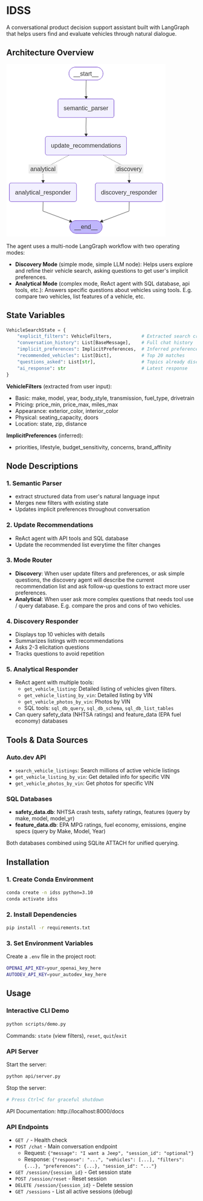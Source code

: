 # IDSS

A conversational product decision support assistant built with LangGraph that helps users find and evaluate vehicles through natural dialogue.

## Architecture Overview
 ![Workflow Graph](graph_visualization.png)

The agent uses a multi-node LangGraph workflow with two operating modes:
- **Discovery Mode** (simple mode, simple LLM node): Helps users explore and refine their vehicle search, asking questions to get user's implicit preferences.
- **Analytical Mode** (complex mode, ReAct agent with SQL database, api tools, etc.): Answers specific questions about vehicles using tools. E.g. compare two vehicles, list features of a vehicle, etc.

## State Variables

```python
VehicleSearchState = {
    "explicit_filters": VehicleFilters,           # Extracted search criteria
    "conversation_history": List[BaseMessage],    # Full chat history
    "implicit_preferences": ImplicitPreferences,  # Inferred preferences
    "recommended_vehicles": List[Dict],           # Top 20 matches
    "questions_asked": List[str],                 # Topics already discussed
    "ai_response": str                            # Latest response
}
```

**VehicleFilters** (extracted from user input):
- Basic: make, model, year, body_style, transmission, fuel_type, drivetrain
- Pricing: price_min, price_max, miles_max
- Appearance: exterior_color, interior_color
- Physical: seating_capacity, doors
- Location: state, zip, distance

**ImplicitPreferences** (inferred):
- priorities, lifestyle, budget_sensitivity, concerns, brand_affinity

## Node Descriptions

### 1. Semantic Parser
- extract structured data from user's natural language input
- Merges new filters with existing state
- Updates implicit preferences throughout conversation

### 2. Update Recommendations
- ReAct agent with API tools and SQL database
- Update the recommended list everytime the filter changes

### 3. Mode Router
- **Discovery**: When user update filters and preferences, or ask simple questions, the discovery agent will describe the current recommendation list and ask follow-up questions to extract more user preferences.
- **Analytical**: When user ask more complex questions that needs tool use / query database. E.g. compare the pros and cons of two vehicles.

### 4. Discovery Responder
- Displays top 10 vehicles with details
- Summarizes listings with recommendations
- Asks 2-3 elicitation questions
- Tracks questions to avoid repetition

### 5. Analytical Responder
- ReAct agent with multiple tools:
  - `get_vehicle_listing`: Detailed listing of vehicles given filters.
  - `get_vehicle_listing_by_vin`: Detailed listing by VIN
  - `get_vehicle_photos_by_vin`: Photos by VIN
  - SQL tools: `sql_db_query`, `sql_db_schema`, `sql_db_list_tables`
- Can query safety_data (NHTSA ratings) and feature_data (EPA fuel economy) databases

## Tools & Data Sources

### Auto.dev API
- `search_vehicle_listings`: Search millions of active vehicle listings
- `get_vehicle_listing_by_vin`: Get detailed info for specific VIN
- `get_vehicle_photos_by_vin`: Get photos for specific VIN

### SQL Databases
- **safety_data.db**: NHTSA crash tests, safety ratings, features (query by make, model, model_yr)
- **feature_data.db**: EPA MPG ratings, fuel economy, emissions, engine specs (query by Make, Model, Year)

Both databases combined using SQLite ATTACH for unified querying.

## Installation

### 1. Create Conda Environment

```bash
conda create -n idss python=3.10
conda activate idss
```

### 2. Install Dependencies

```bash
pip install -r requirements.txt
```

### 3. Set Environment Variables

Create a `.env` file in the project root:
```bash
OPENAI_API_KEY=your_openai_key_here
AUTODEV_API_KEY=your_autodev_key_here
```

## Usage

### Interactive CLI Demo

```bash
python scripts/demo.py
```

Commands: `state` (view filters), `reset`, `quit`/`exit`

### API Server

Start the server:
```bash
python api/server.py
```

Stop the server:
```bash
# Press Ctrl+C for graceful shutdown
```

API Documentation: http://localhost:8000/docs

### API Endpoints

- `GET /` - Health check
- `POST /chat` - Main conversation endpoint
  - Request: `{"message": "I want a Jeep", "session_id": "optional"}`
  - Response: `{"response": "...", "vehicles": [...], "filters": {...}, "preferences": {...}, "session_id": "..."}`
- `GET /session/{session_id}` - Get session state
- `POST /session/reset` - Reset session
- `DELETE /session/{session_id}` - Delete session
- `GET /sessions` - List all active sessions (debug)
